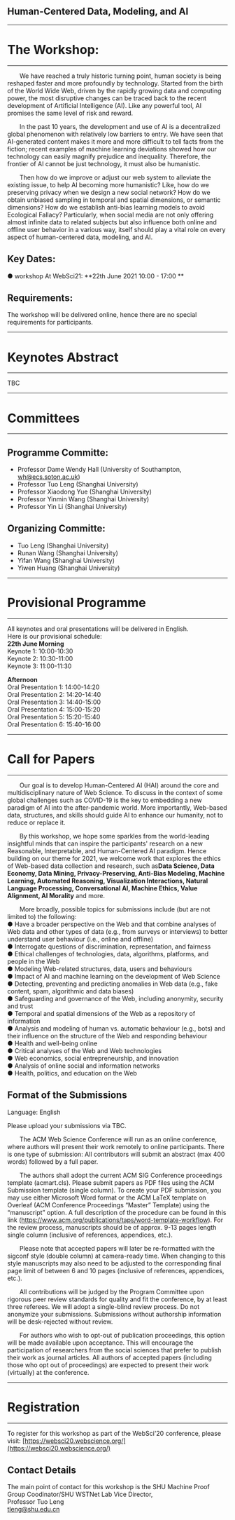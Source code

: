 
## Human-Centered Data, Modeling, and AI
---
# The Workshop:
---
&emsp;&emsp;We have reached a truly historic turning point, human society is being reshaped faster and more profoundly by technology. Started from the birth of the World Wide Web, driven by the rapidly growing data and computing power, the most disruptive changes can be traced back to the recent development of Artificial Intelligence (AI). Like any powerful tool, AI promises the same level of risk and reward. 
   
&emsp;&emsp;In the past 10 years, the development and use of AI is a decentralized global phenomenon with relatively low barriers to entry. We have seen that AI-generated content makes it more and more difficult to tell facts from the fiction; recent examples of machine learning deviations showed how our technology can easily magnify prejudice and inequality. Therefore, the frontier of AI cannot be just technology, it must also be humanistic.
   
&emsp;&emsp;Then how do we improve or adjust our web system to alleviate the existing issue, to help AI becoming more humanistic? Like, how do we preserving privacy when we design a new social network? How do we obtain unbiased sampling in temporal and spatial dimensions, or semantic dimensions? How do we establish anti-bias learning models to avoid Ecological Fallacy? Particularly, when social media are not only offering almost infinite data to related subjects but also influence both online and offline user behavior in a various way, itself should play a vital role on every aspect of human-centered data, modeling, and AI. 
## Key Dates:
● workshop At WebSci21: **22th June 2021 10:00 - 17:00 **
## Requirements:
The workshop will be delivered online, hence there are no special requirements for participants.

---
# Keynotes Abstract
---
TBC

---
# Committees
---
## Programme Committe:
+ Professor Dame Wendy Hall (University of Southampton, wh@ecs.soton.ac.uk)
+ Professor Tuo Leng (Shanghai University)  
+ Professor Xiaodong Yue (Shanghai University)  
+ Professor Yinmin Wang (Shanghai University)  
+ Professor Yin Li (Shanghai University)  

## Organizing Committe:   
+ Tuo Leng (Shanghai University)  
+ Runan Wang  (Shanghai University)  
+ Yifan Wang  (Shanghai University)  
+ Yiwen Huang  (Shanghai University)  

---
# Provisional Programme
---
All keynotes and oral presentations will be delivered in English.  
Here is our provisional schedule:  
**22th June Morning**  
Keynote 1: 10:00-10:30  
Keynote 2: 10:30-11:00  
Keynote 3: 11:00-11:30 

**Afternoon**  
Oral Presentation 1: 14:00-14:20  
Oral Presentation 2: 14:20-14:40  
Oral Presentation 3: 14:40-15:00  
Oral Presentation 4: 15:00-15:20  
Oral Presentation 5: 15:20-15:40  
Oral Presentation 6: 15:40-16:00

---
# Call for Papers
---
&emsp;&emsp;Our goal is to develop Human-Centered AI (HAI) around the core and multidisciplinary nature of Web Science. To discuss in the context of some global challenges such as COVID-19 is the key to embedding a new paradigm of AI into the after-pandemic world. More importantly, Web-based data, structures, and skills should guide AI to enhance our humanity, not to reduce or replace it. 
   
&emsp;&emsp;By this workshop, we hope some sparkles from the world-leading insightful minds that can inspire the participants' research on a new Reasonable, Interpretable, and Human-Centered AI paradigm. Hence building on our theme for 2021, we welcome work that explores the ethics of Web-based data collection and research, such as**Data Science, Data Economy, Data Mining, Privacy-Preserving, Anti-Bias Modeling, Machine Learning, Automated Reasoning, Visualization Interactions, Natural Language Processing, Conversational AI, Machine Ethics, Value Alignment, AI Morality** and more. 
   
&emsp;&emsp;More broadly, possible topics for submissions include (but are not limited to) the following:  
● Have a broader perspective on the Web and that combine analyses of Web data and other types of data (e.g., from surveys or interviews) to better understand user behaviour (i.e., online and offline)  
● Interrogate questions of discrimination, representation, and fairness  
● Ethical challenges of technologies, data, algorithms, platforms, and people in the Web  
● Modeling Web-related structures, data, users and behaviours  
● Impact of AI and machine learning on the development of Web Science  
● Detecting, preventing and predicting anomalies in Web data (e.g., fake content, spam, algorithmic and data biases)  
● Safeguarding and governance of the Web, including anonymity, security and trust  
● Temporal and spatial dimensions of the Web as a repository of information  
● Analysis and modeling of human vs. automatic behaviour (e.g., bots) and their influence on the structure of the Web and responding behaviour  
● Health and well-being online  
● Critical analyses of the Web and Web technologies  
● Web economics, social entrepreneurship, and innovation  
● Analysis of online social and information networks  
● Health, politics, and education on the Web  

## Format of the Submissions
Language: English  

Please upload your submissions via TBC.
   
&emsp;&emsp;The ACM Web Science Conference will run as an online conference, where authors will present their work remotely to online participants. There is one type of submission: All contributors will submit an abstract (max 400 words) followed by a full paper.
   
&emsp;&emsp;The authors shall adopt the current ACM SIG Conference proceedings template (acmart.cls). Please submit papers as PDF files using the ACM Submission template (single column). To create your PDF submission, you may use either Microsoft Word format or the ACM LaTeX template on Overleaf (ACM Conference Proceedings “Master” Template) using the “manuscript” option. A full description of the procedure can be found in this link (https://www.acm.org/publications/taps/word-template-workflow). For the review process, manuscripts should be of approx. 9-13 pages length single column (inclusive of references, appendices, etc.).
   
&emsp;&emsp;Please note that accepted papers will later be re-formatted with the sigconf style (double column) at camera-ready time. When changing to this style manuscripts may also need to be adjusted to the corresponding final page limit of between 6 and 10 pages (inclusive of references, appendices, etc.).
   
&emsp;&emsp;All contributions will be judged by the Program Committee upon rigorous peer review standards for quality and fit the conference, by at least three referees. We will adopt a single-blind review process. Do not anonymize your submissions. Submissions without authorship information will be desk-rejected without review.
   
&emsp;&emsp;For authors who wish to opt-out of publication proceedings, this option will be made available upon acceptance. This will encourage the participation of researchers from the social sciences that prefer to publish their work as journal articles. All authors of accepted papers (including those who opt out of proceedings) are expected to present their work (virtually) at the conference. 

---
# Registration
---
To register for this workshop as part of the WebSci'20 conference, please visit: [https://websci20.webscience.org/](https://websci20.webscience.org/)
## Contact Details
The main point of contact for this workshop is the SHU Machine Proof Group Coodinator/SHU WSTNet Lab Vice Director,  
Professor Tuo Leng  
tleng@shu.edu.cn

